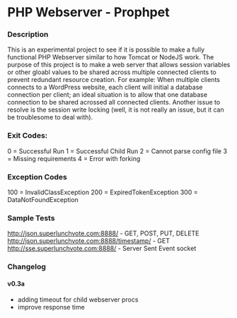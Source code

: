 PHP Webserver - Prophpet
=============

### Description

This is an experimental project to see if it is possible to make a fully functional PHP Webserver similar to how Tomcat or NodeJS work. The purpose of this project is to make a web server that allows session variables or other gloabl values to be shared across multiple connected clients to prevent redundant resource creation. For example: When multiple clients connects to a WordPress website, each client will initial a database connection per client; an ideal situation is to allow that one database connection to be shared acrossed all connected clients. Another issue to resolve is the session write locking (well, it is not really an issue, but it can be troublesome to deal with).

### Exit Codes:
0 = Successful Run
1 = Successful Child Run
2 = Cannot parse config file
3 = Missing requirements
4 = Error with forking

### Exception Codes
100 = InvalidClassException
200 = ExpiredTokenException
300 = DataNotFoundException

### Sample Tests
http://json.superlunchvote.com:8888/ - GET, POST, PUT, DELETE
http://json.superlunchvote.com:8888/timestamp/ - GET
http://sse.superlunchvote.com:8888/ - Server Sent Event socket

### Changelog
#### v0.3a
- adding timeout for child webserver procs
- improve response time
